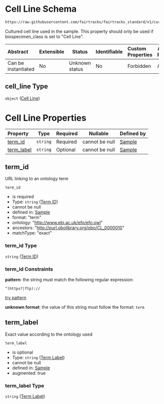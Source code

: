 # Cell Line Schema

```txt
https://raw.githubusercontent.com/fairtracks/fairtracks_standard/v1/current/json/schema/fairtracks_sample.schema.json#/properties/sample_type/properties/cell_line
```

Cultured cell line used in the sample. This property should only be used if biospecimen_class is set to "Cell Line".


| Abstract            | Extensible | Status         | Identifiable | Custom Properties | Additional Properties | Access Restrictions | Defined In                                                                                             |
| :------------------ | ---------- | -------------- | ------------ | :---------------- | --------------------- | ------------------- | ------------------------------------------------------------------------------------------------------ |
| Can be instantiated | No         | Unknown status | No           | Forbidden         | Allowed               | none                | [fairtracks_sample.schema.json\*](../json/schema/fairtracks_sample.schema.json "open original schema") |

## cell_line Type

`object` ([Cell Line](fairtracks_sample-properties-sample-type-properties-cell-line.md))

# Cell Line Properties

| Property                  | Type     | Required | Nullable       | Defined by                                                                                                                                                                                                                                                                                       |
| :------------------------ | -------- | -------- | -------------- | :----------------------------------------------------------------------------------------------------------------------------------------------------------------------------------------------------------------------------------------------------------------------------------------------- |
| [term_id](#term_id)       | `string` | Required | cannot be null | [Sample](fairtracks_sample-properties-sample-type-properties-cell-line-properties-term-id.md "https://raw.githubusercontent.com/fairtracks/fairtracks_standard/v1/current/json/schema/fairtracks_sample.schema.json#/properties/sample_type/properties/cell_line/properties/term_id")       |
| [term_label](#term_label) | `string` | Optional | cannot be null | [Sample](fairtracks_sample-properties-sample-type-properties-cell-line-properties-term-label.md "https://raw.githubusercontent.com/fairtracks/fairtracks_standard/v1/current/json/schema/fairtracks_sample.schema.json#/properties/sample_type/properties/cell_line/properties/term_label") |

## term_id

URL linking to an ontology term


`term_id`

-   is required
-   Type: `string` ([Term ID](fairtracks_sample-properties-sample-type-properties-cell-line-properties-term-id.md))
-   cannot be null
-   defined in: [Sample](fairtracks_sample-properties-sample-type-properties-cell-line-properties-term-id.md "https://raw.githubusercontent.com/fairtracks/fairtracks_standard/v1/current/json/schema/fairtracks_sample.schema.json#/properties/sample_type/properties/cell_line/properties/term_id")
-   format: "term"
-   ontology: "http://www.ebi.ac.uk/efo/efo.owl"
-   ancestors: "http://purl.obolibrary.org/obo/CL_0000010"
-   matchType: "exact"

### term_id Type

`string` ([Term ID](fairtracks_sample-properties-sample-type-properties-cell-line-properties-term-id.md))

### term_id Constraints

**pattern**: the string must match the following regular expression: 

```regexp
^(https?|ftp)://
```

[try pattern](https://regexr.com/?expression=%5E(https%3F%7Cftp)%3A%2F%2F "try regular expression with regexr.com")

**unknown format**: the value of this string must follow the format: `term`

## term_label

Exact value according to the ontology used


`term_label`

-   is optional
-   Type: `string` ([Term Label](fairtracks_sample-properties-sample-type-properties-cell-line-properties-term-label.md))
-   cannot be null
-   defined in: [Sample](fairtracks_sample-properties-sample-type-properties-cell-line-properties-term-label.md "https://raw.githubusercontent.com/fairtracks/fairtracks_standard/v1/current/json/schema/fairtracks_sample.schema.json#/properties/sample_type/properties/cell_line/properties/term_label")
-   augmented: true

### term_label Type

`string` ([Term Label](fairtracks_sample-properties-sample-type-properties-cell-line-properties-term-label.md))
